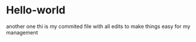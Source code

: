 # Hello-world
another one
 thi is my commited file with all edits to make things easy for my management
